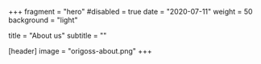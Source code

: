 +++
fragment = "hero"
#disabled = true
date = "2020-07-11"
weight = 50
background = "light"

title = "About us"
subtitle = ""

[header]
  image = "origoss-about.png"
+++
